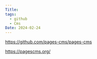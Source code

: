```yaml
---
Title: 
tags:
  - github
  - Cms
Date: 2024-02-24
---
```




https://github.com/pages-cms/pages-cms


https://pagescms.org/